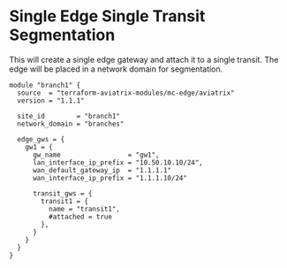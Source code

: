 # Single Edge Single Transit Segmentation
This will create a single edge gateway and attach it to a single transit. The edge will be placed in a network domain for segmentation.

```hcl
module "branch1" {
  source  = "terraform-aviatrix-modules/mc-edge/aviatrix"
  version = "1.1.1"

  site_id        = "branch1"
  network_domain = "branches"

  edge_gws = {
    gw1 = {
      gw_name                 = "gw1",
      lan_interface_ip_prefix = "10.50.10.10/24",
      wan_default_gateway_ip  = "1.1.1.1"
      wan_interface_ip_prefix = "1.1.1.10/24"

      transit_gws = {
        transit1 = {
          name = "transit1",
          #attached = true
        },
      }
    }
  }
}
```